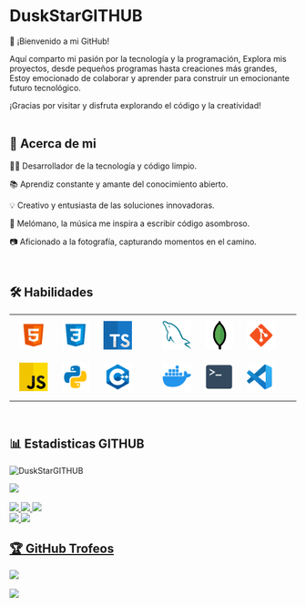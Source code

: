# **DuskStarGITHUB**

👋 ¡Bienvenido a mi GitHub!

Aquí comparto mi pasión por la tecnología y la programación, Explora mis proyectos, desde pequeños programas hasta creaciones más grandes, Estoy emocionado de colaborar y aprender para construir un emocionante futuro tecnológico.

¡Gracias por visitar y disfruta explorando el código y la creatividad!
<br>
<br>

## 💫 Acerca de mi

👨‍💻 Desarrollador de la tecnología y código limpio.

📚 Aprendiz constante y amante del conocimiento abierto.

💡 Creativo y entusiasta de las soluciones innovadoras.

🎵 Melómano, la música me inspira a escribir código asombroso.

📷 Aficionado a la fotografía, capturando momentos en el camino.

<br>

## 🛠 Habilidades

<div>
  <table><tr><td valign="center" width="33%">
    <a href="https://en.wikipedia.org/wiki/HTML5" target="_blank"><img style="margin: 10px" src="GITHUB/ICONS/1-html.svg" alt="HTML5" height="50" /></a>
    <a href="https://www.w3schools.com/css/" target="_blank"><img style="margin: 10px" src="GITHUB/ICONS/2-css.svg" alt="CSS3" height="50" /></a>
    <a href="https://www.typescriptlang.org/" target="_blank"><img style="margin: 10px" src="GITHUB/ICONS/3-typescript.png" alt="TypeScript" height="50" /></a>
    <a href="https://developer.mozilla.org/es/docs/Web/JavaScript" target="_blank"><img style="margin: 10px" src="GITHUB/ICONS/11-js.svg" alt="JavaScript" height="50" /></a>
    <a href="https://www.python.org/" target="_blank"><img style="margin: 10px" src="GITHUB/ICONS/5-python.svg" alt="Python" height="50" /></a>
    <a href="https://www.cplusplus.com/" target="_blank"><img style="margin: 10px" src="GITHUB/ICONS/4-cpp.svg" alt="C++" height="50" /></a>
  </td><td valign="center" width="33%">
    <a href="https://www.mysql.com/" target="_blank"><img style="margin: 10px" src="GITHUB/ICONS/6-mysql.svg" alt="MySQL" height="50" /></a>
    <a href="https://www.mongodb.com/" target="_blank"><img style="margin: 10px" src="GITHUB/ICONS/7-mongodb.png" alt="MongoDB" height="50" /></a>
    <a href="https://git-scm.com/" target="_blank"><img style="margin: 10px" src="GITHUB/ICONS/8-git.svg" alt="Git" height="50" /></a>
    <a href="https://www.docker.com/" target="_blank"><img style="margin: 10px" src="GITHUB/ICONS/9-docker.png" alt="Docker" height="50" /></a>
    <a href="https://learn.microsoft.com/en-us/powershell/" target="_blank"><img style="margin: 10px" src="GITHUB/ICONS/10-terminal.svg" alt="Terminal" height="50" /></a>
    <a href="https://code.visualstudio.com/" target="_blank"><img style="margin: 10px" src="GITHUB/ICONS/12-vscode.svg" alt="VS Code" height="50" /></a>
  </td></tr></table>
</div>
<br>

## 📊 Estadisticas GITHUB

<img height="230em" src="https://github-readme-stats.vercel.app/api/top-langs/?username=DuskStarGITHUB&langs_count=8&theme=transparent" alt=DuskStarGITHUB />

<picture><img src="https://user-images.githubusercontent.com/73097560/115834477-dbab4500-a447-11eb-908a-139a6edaec5c.gif"></picture>

<div>
<a href="https://github.com/DuskStarGITHUB">
<img src="http://github-profile-summary-cards.vercel.app/api/cards/stats?username=DuskStarGITHUB&theme=yeblu" height="180em" />
<img src="http://github-profile-summary-cards.vercel.app/api/cards/productive-time?username=DuskStarGITHUB&theme=yeblu" height="180em" />
<img src="http://github-profile-summary-cards.vercel.app/api/cards/profile-details?username=DuskStarGITHUB&theme=yeblu" height="180em" />
</div>
<picture><img src="https://user-images.githubusercontent.com/73097560/115834477-dbab4500-a447-11eb-908a-139a6edaec5c.gif"></picture>


<img src="https://github-readme-activity-graph.vercel.app/graph?username=DuskStarGITHUB&theme=high-contrast"/>
<br>

## 🏆 GitHub Trofeos

![](https://github-profile-trophy.vercel.app/?username=DuskStarGITHUB&theme=chalk&no-frame=false&no-bg=true&margin-w=4)

[![](https://visitcount.itsvg.in/api?id=DuskStarGITHUB&icon=5&color=2)](https://visitcount.itsvg.in)

